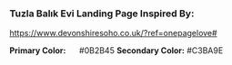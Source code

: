 ### 


### Tuzla Balık Evi Landing Page Inspired By:

https://www.devonshiresoho.co.uk/?ref=onepagelove#

**Primary Color:**        #0B2B45
**Secondary Color:**   #C3BA9E